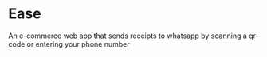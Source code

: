 # Ease

An e-commerce web app that sends receipts to whatsapp by scanning a qr-code or entering your phone number 